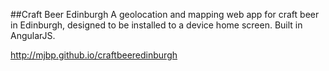 ##Craft Beer Edinburgh
A geolocation and mapping web app for craft beer in Edinburgh, designed to be installed to a device home screen. Built in AngularJS.

http://mjbp.github.io/craftbeeredinburgh